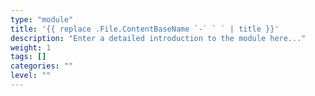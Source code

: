 ```yaml
---
type: "module"
title: '{{ replace .File.ContentBaseName `-` ` ` | title }}'
description: "Enter a detailed introduction to the module here..."
weight: 1
tags: []
categories: ""
level: ""
---
```

